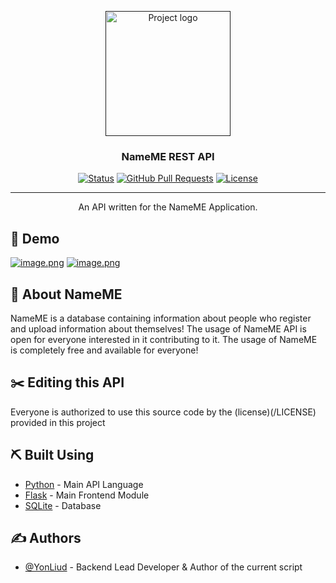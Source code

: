 <p align="center">
  <a href="" rel="noopener">
 <img width=200px height=200px src="https://static.thenounproject.com/png/727275-200.png" alt="Project logo"></a>
</p>

<h3 align="center">NameME REST API</h3>

<div align="center">

[![Status](https://img.shields.io/badge/status-active-success.svg)]()
[![GitHub Pull Requests](https://img.shields.io/github/issues-pr/kylelobo/The-Documentation-Compendium.svg)](https://github.com/YonLiud/nameme-API/pulls)
[![License](https://img.shields.io/badge/license-MIT-blue.svg)](/LICENSE)

</div>

---

<p align="center"> An API written for the NameME Application.
    <br> 
</p>

## 🎥 Demo

[![image.png](https://i.postimg.cc/NMwCVf76/image.png)](https://postimg.cc/DWBc4hN0)
[![image.png](https://i.postimg.cc/28PQT9xv/image.png)](https://postimg.cc/fJfSRKpT)

## 🧐 About NameME

NameME is a database containing information about people who register and upload information about themselves!
The usage of NameME API is open for everyone interested in it contributing to it. The usage of NameME is completely free and available for everyone!

## ✂️ Editing this API

Everyone is authorized to use this source code by the (license)(/LICENSE) provided in this project


## ⛏️ Built Using

- [Python](https://www.python.org/) - Main API Language
- [Flask](https://flask.palletsprojects.com/en/1.1.x/) - Main Frontend Module
- [SQLite](https://www.sqlite.org/index.html) - Database

## ✍️ Authors

- [@YonLiud](https://github.com/YonLiud) - Backend Lead Developer & Author of the current script
